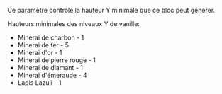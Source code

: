 Ce paramètre contrôle la hauteur Y minimale que ce bloc peut générer.

Hauteurs minimales des niveaux Y de vanille:
* Minerai de charbon - 1
* Minerai de fer - 5
* Minerai d'or - 1
* Minerai de pierre rouge - 1
* Minerai de diamant - 1
* Minerai d'émeraude - 4
* Lapis Lazuli - 1